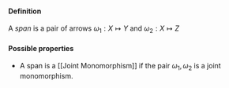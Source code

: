 #### Definition

A *span* is a pair of arrows $\omega_1: X \mapsto Y$ and $\omega_2 : X \mapsto Z$

#### Possible properties

- A span is a [[Joint Monomorphism]] if the pair $\omega_1, \omega_2$ is a joint monomorphism. 

